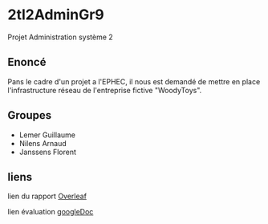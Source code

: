 # 2tl2AdminGr9
Projet Administration système 2

## Enoncé
Pans le cadre d'un projet a l'EPHEC, il nous est demandé de mettre en place l'infrastructure réseau de l'entreprise fictive "WoodyToys".

## Groupes

* Lemer Guillaume
* Nilens Arnaud
* Janssens Florent

## liens
lien du rapport [Overleaf](https://www.overleaf.com/read/fsxszdmrpddk)

lien évaluation [googleDoc](https://docs.google.com/spreadsheets/d/1bX6_eiObLUtFMnWoalNhQwpon28-ZweBSGlTJwDpga8/edit?usp=sharing)
